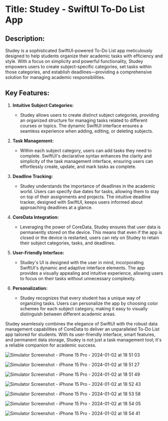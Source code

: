 # Title: Studey - SwiftUI To-Do List App

## Description:
Studey is a sophisticated SwiftUI-powered To-Do List app meticulously designed to help students organize their academic tasks with efficiency and style. With a focus on simplicity and powerful functionality, Studey empowers users to create subject-specific categories, set tasks within those categories, and establish deadlines—providing a comprehensive solution for managing academic responsibilities.

## Key Features:

1. **Intuitive Subject Categories:**
   - Studey allows users to create distinct subject categories, providing an organized structure for managing tasks related to different courses or topics. The dynamic SwiftUI interface ensures a seamless experience when adding, editing, or deleting subjects.

2. **Task Management:**
   - Within each subject category, users can add tasks they need to complete. SwiftUI's declarative syntax enhances the clarity and simplicity of the task management interface, ensuring users can effortlessly create, update, and mark tasks as complete.

3. **Deadline Tracking:**
   - Studey understands the importance of deadlines in the academic world. Users can specify due dates for tasks, allowing them to stay on top of their assignments and projects. The intuitive deadline tracker, designed with SwiftUI, keeps users informed about approaching deadlines at a glance.

4. **CoreData Integration:**
   - Leveraging the power of CoreData, Studey ensures that user data is permanently stored on the device. This means that even if the app is closed or the device is restarted, users can rely on Studey to retain their subject categories, tasks, and deadlines.

5. **User-Friendly Interface:**
   - Studey's UI is designed with the user in mind, incorporating SwiftUI's dynamic and adaptive interface elements. The app provides a visually appealing and intuitive experience, allowing users to focus on their tasks without unnecessary complexity.

6. **Personalization:**
   - Studey recognizes that every student has a unique way of organizing tasks. Users can personalize the app by choosing color schemes for each subject category, making it easy to visually distinguish between different academic areas.


Studey seamlessly combines the elegance of SwiftUI with the robust data management capabilities of CoreData to deliver an unparalleled To-Do List app tailored for students. With its user-friendly interface, smart features, and permanent data storage, Studey is not just a task management tool; it's a reliable companion for academic success.


![Simulator Screenshot - iPhone 15 Pro - 2024-01-02 at 18 51 03](https://github.com/Dhandeep10/Studey/assets/106858770/bf353356-7ad6-46ed-a7ad-0ca0cde135df)

![Simulator Screenshot - iPhone 15 Pro - 2024-01-02 at 18 51 27](https://github.com/Dhandeep10/Studey/assets/106858770/a23f55a0-bfaa-41c4-841a-c59876304a9a)

![Simulator Screenshot - iPhone 15 Pro - 2024-01-02 at 18 51 49](https://github.com/Dhandeep10/Studey/assets/106858770/41c1d1c4-e426-43aa-9206-88cc41c5ed51)

![Simulator Screenshot - iPhone 15 Pro - 2024-01-02 at 18 52 43](https://github.com/Dhandeep10/Studey/assets/106858770/7b79cba0-0e24-4398-8b57-919c36a459cf)

![Simulator Screenshot - iPhone 15 Pro - 2024-01-02 at 18 53 58](https://github.com/Dhandeep10/Studey/assets/106858770/3d512871-06bf-4ac0-9fe1-55edfa64c2d3)

![Simulator Screenshot - iPhone 15 Pro - 2024-01-02 at 18 54 05](https://github.com/Dhandeep10/Studey/assets/106858770/1c84f8ad-f0d1-4703-9b4e-e0bdeff2dc71)

![Simulator Screenshot - iPhone 15 Pro - 2024-01-02 at 18 54 41](https://github.com/Dhandeep10/Studey/assets/106858770/28025fc6-464d-4601-ac08-2d9f79becc98)
